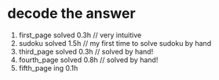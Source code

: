 # decode the answer

1. first_page solved 0.3h // very intuitive
2. sudoku solved 1.5h // my first time to solve sudoku by hand
3. third_page solved 0.3h // solved by hand!
4. fourth_page solved 0.8h // solved by hand!
5. fifth_page ing 0.1h